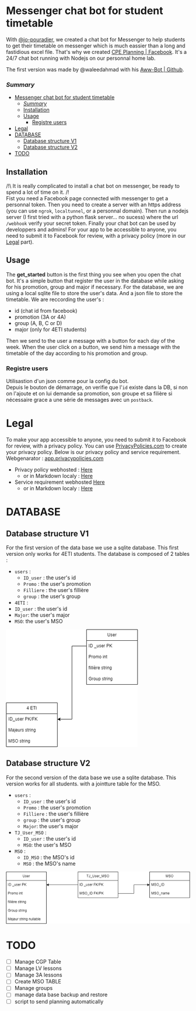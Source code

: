# Messenger chat bot for student timetable

With [@jo-pouradier](https://github.com/jo-pouradier), we created a chat bot for Messenger to help students to get their timetable on messenger which is much eassier than a long and fastidious excel file. 
That's why we created [CPE Planning | Facebook](https://www.facebook.com/profile.php?id=100090769200025). 
It's a 24/7 chat bot running with Nodejs on our personnal home lab.

The first version was made by @waleedahmad with his [Aww-Bot | Github](https://github.com/waleedahmad/Aww-Bot).

### _Summary_

- [Messenger chat bot for student timetable](#messenger-chat-bot-for-student-timetable)
    - [_Summary_](#summary)
  - [Installation](#installation)
  - [Usage](#usage)
    - [Registre users](#registre-users)
- [Legal](#legal)
- [DATABASE](#database)
  - [Database structure V1](#database-structure-v1)
  - [Database structure V2](#database-structure-v2)
- [TODO](#todo)

## Installation

/!\ It is really complicated to install a chat bot on messenger, be ready to spend a lot of time on it. /!\
Fist you need a Facebook page connected with messenger to get a personnal token. Then you need to create a server with an https address (you can use `ngrok`, `localtunnel`, or a personnal domain). Then run a nodejs server (I first tried with a python flask server... no sucess) where the url `/webhook` verify your secret token. Finally your chat bot can be used by developpers and admins! For your app to be accessible to anyone, you need to submit it to Facebook for review, with a privacy policy (more in our [Legal](#legal) part).

## Usage

The **get_started** button is the first thing you see when you open the chat bot. It's a simple button that register the user in the database while asking for his promotion, group and major if necessary.
For the database, we are using a local sqlite file to store the user's data. And a json file to store the timetable. 
We are reccording the user's :
 - id (chat id from facebook)
 - promotion (3A or 4A)
 - group (A, B, C or D)
 - major (only for 4ETI students)

Then we send to the user a message with a button for each day of the week. When the user click on a button, we send him a message with the timetable of the day according to his promotion and group.

### Registre users

Utilisastion d'un json comme pour la config du bot.  
Depuis le bouton de démarrage, on verifie que l'`id` existe dans la DB, si non on l'ajoute et on lui demande sa promotion, son groupe et sa filière si nécessaire grace a une série de messages avec un `postback`. 

# Legal

To make your app accessible to anyone, you need to submit it to Facebook for review, with a privacy policy. You can use [PrivacyPolicies.com](https://www.privacypolicies.com/) to create your privacy policy.
Below is our privacy policy and service requirement.
Webgenarator : [app.privacypolicies.com](https://app.privacypolicies.com/profile/agreements)
- Privacy policy webhosted : [Here](https://www.privacypolicies.com/live/b31b8520-640b-40d1-b43c-52033d7e05fa)
  - or in Markdown localy : [Here](./Docs/PrivacyPolicy.md)
- Service requirement webhosted [Here](https://www.privacypolicies.com/live/897d7376-61c0-473c-834b-cfcf6d0d0dcd)
  - or in Markdown localy : [Here](./Docs/ServiceRequirement.md)


# DATABASE
## Database structure V1

For the first version of the data base we use a sqlite database. This first version only works for 4ETI students.
The database is composed of 2 tables :
 - `users` : 
    - `ID_user` : the user's id
    - `Promo` : the user's promotion
    - `Filliere` : the user's fillière
    - `group` : the user's group
 - `4ETI` :
  - `ID_user` : the user's id
  - `Major`: the user's major
  - `MSO`: the user's MSO

![Database structure V1](ReadmeImages/DBV1.png)

## Database structure V2

For the second version of the data base we use a sqlite database. This version works for all students. with a jointture table for the MSO.

- `users` : 
    - `ID_user` : the user's id
    - `Promo` : the user's promotion
    - `Filliere` : the user's fillière
    - `group` : the user's group
    - `Major`: the user's major
- `TJ_User_MSO` :
  - `ID_user` : the user's id
  - `MSO`: the user's MSO
- `MSO` :
  - `ID_MSO` : the MSO's id
  - `MSO` : the MSO's name

![Database structure V1](ReadmeImages/DBV2.png)

# TODO

- [ ] Manage CGP Table
- [ ] Manage LV lessons
- [ ] Manage 3A lessons
- [ ] Create MSO TABLE
- [ ] Manage groups
- [ ] manage data base backup and restore
- [ ] script to send planning automatically